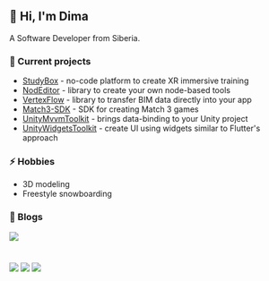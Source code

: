 ## 👋 Hi, I'm Dima

A Software Developer from Siberia.

### 🔭 Current projects

- [StudyBox](https://github.com/ChebanovDD/StudyBox-Info) - no-code platform to create XR immersive training
- [NodEditor](https://github.com/ChebanovDD/NodEditor) - library to create your own node-based tools
- [VertexFlow](https://github.com/ChebanovDD/VertexFlow) - library to transfer BIM data directly into your app
- [Match3-SDK](https://github.com/ChebanovDD/Match3-SDK) - SDK for creating Match 3 games
- [UnityMvvmToolkit](https://github.com/ChebanovDD/UnityMvvmToolkit) - brings data-binding to your Unity project
- [UnityWidgetsToolkit](https://github.com/ChebanovDD/UnityWidgetsToolkit) - create UI using widgets similar to Flutter's approach

### ⚡ Hobbies

- 3D modeling
- Freestyle snowboarding

### 📝 Blogs

<a href="https://dima-chebanov.hashnode.dev/">
        <img src="https://img.shields.io/badge/Hashnode-2962FF?style=for-the-badge&logo=hashnode&logoColor=white" /></a>

#

<p align="left">
<a href="https://www.linkedin.com/in/dima-chebanov/">
        <img src="https://img.shields.io/badge/-LinkedIn-0e76a8?style=flat-square&logo=Linkedin&logoColor=white" /></a>
<a href="mailto:chebanovdd@gmail.com">
        <img src="https://img.shields.io/badge/Gmail-D14836?style=flat-square&logo=gmail&logoColor=white" /></a>
<a href="https://t.me/DmitrySx">
        <img src="https://img.shields.io/badge/-Telegram-0088cc?style=flat-square&logo=Telegram&logoColor=white" /></a>
</p>

<!--
**ChebanovDD/ChebanovDD** is a ✨ _special_ ✨ repository because its `README.md` (this file) appears on your GitHub profile.

Here are some ideas to get you started:

- 🔭 I’m currently working on ...
- 🌱 I’m currently learning ...
- 👯 I’m looking to collaborate on ...
- 🤔 I’m looking for help with ...
- 💬 Ask me about ...
- 📫 How to reach me: ...
- 😄 Pronouns: ...
- ⚡ Fun fact: ...
-->
